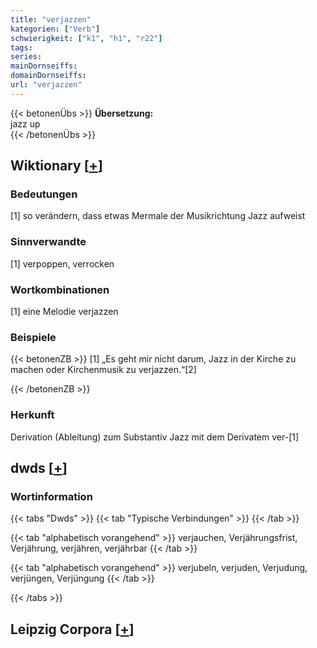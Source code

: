 ```yaml
---
title: "verjazzen"
kategorien: ["Verb"]
schwierigkeit: ["k1", "h1", "r22"]
tags:
series:
mainDornseiffs:
domainDornseiffs:
url: "verjazzen"
---
```


{{< betonenÜbs >}}
**Übersetzung:**  
jazz up  
{{< /betonenÜbs >}}

## Wiktionary [[+](https://de.wiktionary.org/wiki/verjazzen)]

### Bedeutungen
[1] so verändern, dass etwas Mermale der Musikrichtung Jazz aufweist  

### Sinnverwandte
[1] verpoppen, verrocken  

### Wortkombinationen
[1] eine Melodie verjazzen  

### Beispiele
{{< betonenZB >}}
[1] „Es geht mir nicht darum, Jazz in der Kirche zu machen oder Kirchenmusik zu verjazzen.“[2]  

{{< /betonenZB >}}
### Herkunft
Derivation (Ableitung) zum Substantiv Jazz mit dem Derivatem ver-[1]  



## dwds [[+](https://www.dwds.de/wb/verjazzen)]

### Wortinformation
{{< tabs "Dwds" >}}
{{< tab "Typische Verbindungen" >}}
{{< /tab >}}

{{< tab "alphabetisch vorangehend" >}}
verjauchen, Verjährungsfrist, Verjährung, verjähren, verjährbar
{{< /tab >}}

{{< tab "alphabetisch vorangehend" >}}
verjubeln, verjuden, Verjudung, verjüngen, Verjüngung
{{< /tab >}}

{{< /tabs >}}

## Leipzig Corpora [[+](https://corpora.uni-leipzig.de/en/res?word=verjazzen&corpusId=deu_newscrawl-public_2018)]

